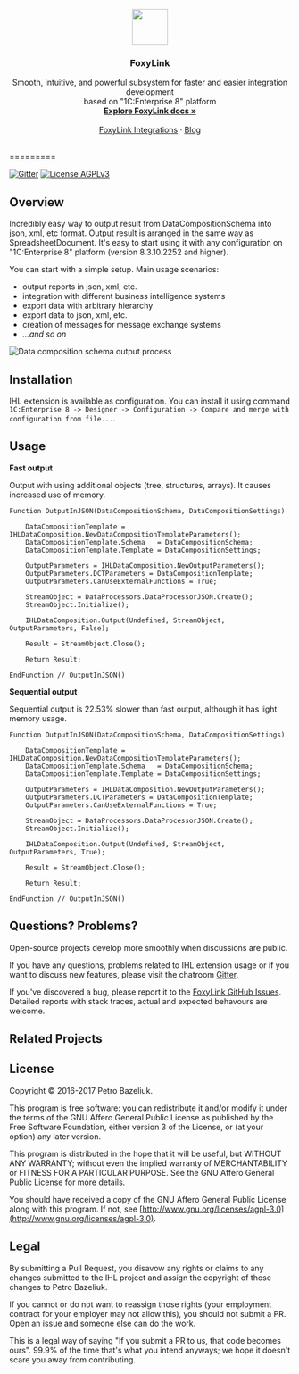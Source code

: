 <p align="center">
  <a href="https://pbazeliuk.com/foxylink">
    <img src="https://github.com/pbazeliuk/FoxyLink/blob/develop/img/FoxyLink64.png" alt="" width=64 height=64>
  </a>
  <h3 align="center">FoxyLink</h3>

  <p align="center">
    Smooth, intuitive, and powerful subsystem for faster and easier integration development 
    <br>based on "1C:Enterprise 8" platform
    <br>
    <a href="https://pbazeliuk.com/foxylink/docs/"><strong>Explore FoxyLink docs »</strong></a>
    <br>
    <br>
    <a href="https://pbazeliuk.com/foxylink/integrations">FoxyLink Integrations</a>
    ·
    <a href="https://pbazeliuk.com/tag/FoxyLink/">Blog</a>
  </p>
</p>

<br>
=========

[![Gitter](https://badges.gitter.im/UpdateExpress/OutputProcessorExtension.svg)](https://gitter.im/UpdateExpress/OutputProcessorExtension?utm_source=badge&utm_medium=badge&utm_campaign=pr-badge) [![License AGPLv3](https://img.shields.io/badge/license-AGPLv3-green.svg)](http://www.gnu.org/licenses/agpl-3.0)

## Overview

Incredibly easy way to output result from DataCompositionSchema into json, xml, etc format. Output result is arranged in the same way as SpreadsheetDocument. It's easy to start using it with any configuration on "1C:Enterprise 8" platform (version 8.3.10.2252 and higher).

You can start with a simple setup. Main usage scenarios: 

- output reports in json, xml, etc.
- integration with different business intelligence systems
- export data with arbitrary hierarchy
- export data to json, xml, etc.  
- creation of messages for message exchange systems
- *...and so on*

![Data composition schema output process](https://raw.githubusercontent.com/pbazeliuk/OutputProcessorExtension/develop/img/OutputProcess.png)

Installation
-------------

IHL extension is available as configuration. You can install it using command ```1C:Enterprise 8 -> Designer -> Configuration -> Compare and merge with configuration from file...```. 


Usage
------

**Fast output**

Output with using additional objects (tree, structures, arrays). It causes increased use of memory.

```1C-Enterprise
Function OutputInJSON(DataCompositionSchema, DataCompositionSettings)
    
    DataCompositionTemplate = IHLDataComposition.NewDataCompositionTemplateParameters();
    DataCompositionTemplate.Schema   = DataCompositionSchema;
    DataCompositionTemplate.Template = DataCompositionSettings;
    
    OutputParameters = IHLDataComposition.NewOutputParameters();
    OutputParameters.DCTParameters = DataCompositionTemplate;
    OutputParameters.CanUseExternalFunctions = True;
    
    StreamObject = DataProcessors.DataProcessorJSON.Create();
    StreamObject.Initialize();
	
    IHLDataComposition.Output(Undefined, StreamObject, OutputParameters, False);
    
    Result = StreamObject.Close();
	
    Return Result;
    
EndFunction // OutputInJSON()    
```

**Sequential output**

Sequential output is 22.53% slower than fast output, although it has light memory usage.

```1C-Enterprise
Function OutputInJSON(DataCompositionSchema, DataCompositionSettings)
    
    DataCompositionTemplate = IHLDataComposition.NewDataCompositionTemplateParameters();
    DataCompositionTemplate.Schema   = DataCompositionSchema;
    DataCompositionTemplate.Template = DataCompositionSettings;
    
    OutputParameters = IHLDataComposition.NewOutputParameters();
    OutputParameters.DCTParameters = DataCompositionTemplate;
    OutputParameters.CanUseExternalFunctions = True;
    
    StreamObject = DataProcessors.DataProcessorJSON.Create();
    StreamObject.Initialize();
	
    IHLDataComposition.Output(Undefined, StreamObject, OutputParameters, True);
    
    Result = StreamObject.Close();
	
    Return Result;
    
EndFunction // OutputInJSON()     
```


Questions? Problems?
---------------------

Open-source projects develop more smoothly when discussions are public.

If you have any questions, problems related to IHL extension usage or if you want to discuss new features, please visit the chatroom [Gitter](https://gitter.im/UpdateExpress/OutputProcessorExtension?utm_source=share-link&utm_medium=link&utm_campaign=share-link).  

If you've discovered a bug, please report it to the [FoxyLink GitHub Issues](https://github.com/pbazeliuk/FoxyLink/issues?state=open). Detailed reports with stack traces, actual and expected behavours are welcome.

Related Projects
-----------------


License
--------

Copyright © 2016-2017 Petro Bazeliuk.

This program is free software: you can redistribute it and/or modify
it under the terms of the GNU Affero General Public License as
published by the Free Software Foundation, either version 3 of the
License, or (at your option) any later version.

This program is distributed in the hope that it will be useful,
but WITHOUT ANY WARRANTY; without even the implied warranty of
MERCHANTABILITY or FITNESS FOR A PARTICULAR PURPOSE.  See the
GNU Affero General Public License for more details.

You should have received a copy of the GNU Affero General Public License
along with this program. If not, see [http://www.gnu.org/licenses/agpl-3.0](http://www.gnu.org/licenses/agpl-3.0).


Legal
------

By submitting a Pull Request, you disavow any rights or claims to any changes submitted to the IHL project and assign the copyright of those changes to Petro Bazeliuk.

If you cannot or do not want to reassign those rights (your employment contract for your employer may not allow this), you should not submit a PR. Open an issue and someone else can do the work.

This is a legal way of saying "If you submit a PR to us, that code becomes ours". 99.9% of the time that's what you intend anyways; we hope it doesn't scare you away from contributing.
